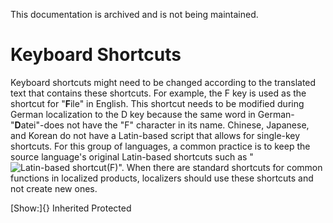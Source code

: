 This documentation is archived and is not being maintained.

# Keyboard Shortcuts

Keyboard shortcuts might need to be changed according to the translated text that contains these shortcuts. For example, the F key is used as the shortcut for "**F**ile" in English. This shortcut needs to be modified during German localization to the D key because the same word in German-"**D**atei"-does not have the "F" character in its name. Chinese, Japanese, and Korean do not have a Latin-based script that allows for single-key shortcuts. For this group of languages, a common practice is to keep the source language's original Latin-based shortcuts such as "![Latin-based shortcut](https://i-msdn.sec.s-msft.com/en-us/goglobal/bb688140.elements_1(en-us).gif)(F)". When there are standard shortcuts for common functions in localized products, localizers should use these shortcuts and not create new ones.

[Show:]{} Inherited Protected
